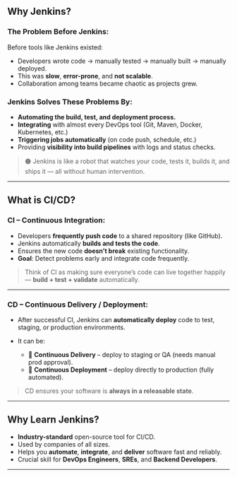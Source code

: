 ## Why Jenkins?

### The Problem Before Jenkins:

Before tools like Jenkins existed:

* Developers wrote code → manually tested → manually built → manually deployed.
* This was **slow**, **error-prone**, and **not scalable**.
* Collaboration among teams became chaotic as projects grew.

### Jenkins Solves These Problems By:

* **Automating the build, test, and deployment process.**
* **Integrating** with almost every DevOps tool (Git, Maven, Docker, Kubernetes, etc.)
* **Triggering jobs automatically** (on code push, schedule, etc.)
* Providing **visibility into build pipelines** with logs and status checks.

> 🟠 Jenkins is like a robot that watches your code, tests it, builds it, and ships it — all without human intervention.

---

## What is CI/CD?

### CI – Continuous Integration:

* Developers **frequently push code** to a shared repository (like GitHub).
* Jenkins automatically **builds and tests the code**.
* Ensures the new code **doesn’t break** existing functionality.
* **Goal**: Detect problems early and integrate code frequently.

> Think of CI as making sure everyone’s code can live together happily — **build + test + validate** automatically.

---

### CD – Continuous Delivery / Deployment:

* After successful CI, Jenkins can **automatically deploy** code to test, staging, or production environments.
* It can be:

  * 🔹 **Continuous Delivery** – deploy to staging or QA (needs manual prod approval).
  * 🔹 **Continuous Deployment** – deploy directly to production (fully automated).

> CD ensures your software is **always in a releasable state**.

---

## Why Learn Jenkins?

* **Industry-standard** open-source tool for CI/CD.
* Used by companies of all sizes.
* Helps you **automate**, **integrate**, and **deliver** software fast and reliably.
* Crucial skill for **DevOps Engineers**, **SREs**, and **Backend Developers**.

---

